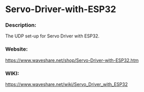 # Servo-Driver-with-ESP32

### Description:

The UDP set-up for Servo Driver with ESP32.

### Website:

https://www.waveshare.net/shop/Servo-Driver-with-ESP32.htm

### WIKI:

https://www.waveshare.net/wiki/Servo_Driver_with_ESP32
